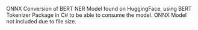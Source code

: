 ONNX Conversion of BERT NER Model found on HuggingFace, using BERT Tokenizer Package in C# to be able to consume the model. ONNX Model not included due to file size.